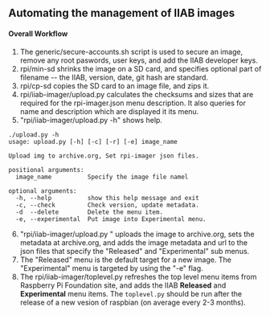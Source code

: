 ## Automating the management of IIAB images
#### Overall Workflow
1. The generic/secure-accounts.sh script is used to secure an image, remove any root paswords, user keys, and add the IIAB developer keys.
1. rpi/min-sd shrinks the image on a SD card, and specifies optional part of filename -- the IIAB, version, date, git hash are standard.
1. rpi/cp-sd copies the SD card to an image file, and zips it.
1. rpi/iiab-imager/upload.py calculates the checksums and sizes that are required for the rpi-imager.json menu description. It also queries for name and description which are displayed it its menu.
1. "rpi/iiab-imager/upload.py -h" shows help.
```
./upload.py -h
usage: upload.py [-h] [-c] [-r] [-e] image_name

Upload img to archive.org, Set rpi-imager json files.

positional arguments:
  image_name          Specify the image file namel

optional arguments:
  -h, --help          show this help message and exit
  -c, --check         Check version, update metadata.
  -d  --delete        Delete the menu item.
  -e, --experimental  Put image into Experimental menu.
```
6. "rpi/iiab-imager/upload.py <image filename.zip>" uploads the image to archive.org, sets the metadata at archive.org, and adds the image metadata and url to the json files that specify the "Released" and "Experimental" sub menus.
1. The "Released" menu is the default target for a new image. The "Experimental" menu is targeted by using the "-e" flag.
1. The rpi/iiab-imager/toplevel.py refreshes the top level menu items from Raspberry Pi Foundation site, and adds the IIAB **Released** and **Experimental** menu items. The ```toplevel.py``` should be run after the release of a new vesion of raspbian (on average every 2-3 months).
